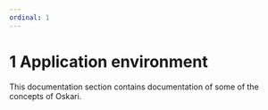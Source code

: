 ```yaml
---
ordinal: 1
---
```


# 1 Application environment

This documentation section contains documentation of some of the concepts of Oskari.


